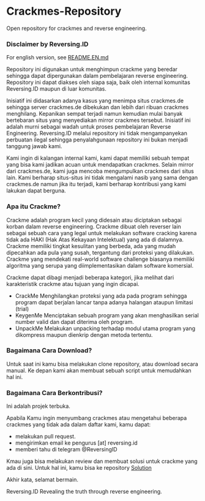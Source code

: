 # Crackmes-Repository

Open repository for crackmes and reverse engineering.

### Disclaimer by Reversing.ID

For english version, see [README.EN.md](README.EN.md)

Repository ini digunakan untuk menghimpun crackme yang beredar sehingga dapat dipergunakan dalam pembelajaran reverse engineering. Repository ini dapat diakses oleh siapa saja, baik oleh internal komunitas Reversing.ID maupun di luar komunitas.

Inisiatif ini didasarkan adanya kasus yang menimpa situs crackmes.de sehingga server crackmes.de dibekukan dan lebih dari ribuan crackmes menghilang. Kepanikan sempat terjadi namun kemudian mulai banyak bertebaran situs yang menyediakan mirror crackmes tersebut. Inisiatif ini adalah murni sebagai wadah untuk proses pembelajaran Reverse Engineering. Reversing.ID melalui repository ini tidak mengampanyekan perbuatan ilegal sehingga penyalahgunaan repository ini bukan menjadi tanggung jawab kami.

Kami ingin di kalangan internal kami, kami dapat memiliki sebuah tempat yang bisa kami jadikan acuan untuk mendapatkan crackmes. Selain mirror dari crackmes.de, kami juga mencoba mengumpulkan crackmes dari situs lain. Kami berharap situs-situs ini tidak mengalami nasib yang sama dengan crackmes.de namun jika itu terjadi, kami berharap kontribusi yang kami lakukan dapat berguna.

### Apa itu Crackme?

Crackme adalah program kecil yang didesain atau diciptakan sebagai korban dalam reverse engineering. Crackme dibuat oleh reverser lain sebagai sebuah cara yang legal untuk melakukan software cracking karena tidak ada HAKI (Hak Atas Kekayaan Intelektual) yang ada di dalamnya. Crackme memiliki tingkat kesulitan yang berbeda, ada yang mudah dipecahkan ada pula yang susah, tergantung dari proteksi yang dilakukan. Crackme yang mendekati real-world software challenge biasanya memiliki algoritma yang serupa yang diimplementasikan dalam software komersial.

Crackme dapat dibagi menjadi beberapa kategori, jika melihat dari karakteristik crackme atau tujuan yang ingin dicapai.
- CrackMe
  Menghilangkan proteksi yang ada pada program sehingga program dapat berjalan lancar tanpa adanya halangan ataupun limitasi (trial)
- KeygenMe
  Menciptakan sebuah program yang akan menghasilkan serial number valid dan dapat diterima oleh program.
- UnpackMe
  Melakukan unpacking terhadap modul utama program yang dikompress maupun dienkrip dengan metoda tertentu.

### Bagaimana Cara Download?

Untuk saat ini kamu bisa melakukan clone repository, atau download secara manual. Ke depan kami akan membuat sebuah script untuk memudahkan hal ini.

### Bagaimana Cara Berkontribusi?

Ini adalah projek terbuka.

Apabila Kamu ingin menyumbang crackmes atau mengetahui beberapa crackmes yang tidak ada dalam daftar kami, kamu dapat:
- melakukan pull request.
- mengirimkan email ke pengurus [at] reversing.id 
- memberi tahu di telegram @ReversingID

Kmau juga bisa melakukan review dan membuat solusi untuk crackme yang ada di sini. Untuk hal ini, kamu bisa ke repository [Solution](https://github.com/ReversingID/Crackmes-Solution)


Akhir kata, selamat bermain.


Reversing.ID 
Revealing the truth through reverse engineering.

